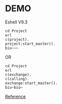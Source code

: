 # DEMO
Eshell V9.3

```
cd Project
erl
c(project).
project:start_master().
biu~~~
```
OR
```
cd Project
erl
c(exchange).
c(calling).
exchange:start_master().
biu~biu~
```
[Reference](http://erlang.org/doc/getting_started/users_guide.html)
